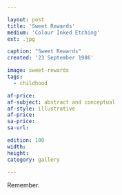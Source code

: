 ```yaml
---

layout: post
title: 'Sweet Rewards'
medium: 'Colour Inked Etching'
ext: .jpg

caption: "Sweet Rewards"
created: '23 September 1986'

image: sweet-rewards
tags:
  - childhood

af-price:
af-subject: abstract and conceptual
af-style: illustrative
af-price:
sa-price:
sa-url:

edition: 100
width:
height:
category: gallery

---
```

Remember.
